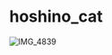 # hoshino_cat
![IMG_4839](https://github.com/user-attachments/assets/9af0ffc3-7b27-4379-ad94-df74ba9b97d1)
